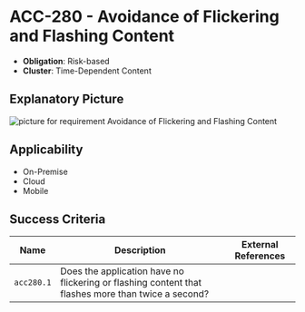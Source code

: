 # ACC-280 - Avoidance of Flickering and Flashing Content

- **Obligation**: Risk-based
- **Cluster**: Time-Dependent Content


## Explanatory Picture
![picture for requirement Avoidance of Flickering and Flashing Content](../../pictures/acc280-eyecatcher.png "picture for requirement Avoidance of Flickering and Flashing Content")




## Applicability

- On-Premise
- Cloud
- Mobile



## Success Criteria

| Name | Description | External References |
| ----- | ---------- | ------------------- |
| `acc280.1` | Does the application have no flickering or flashing content that flashes more than twice a second?  | |

